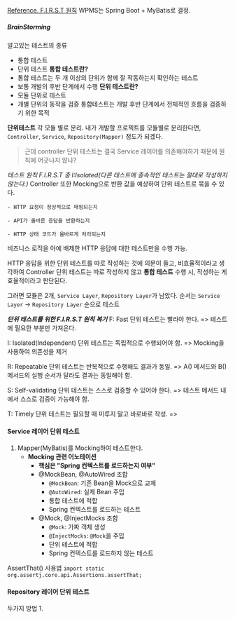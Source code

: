 [Reference. F.I.R.S.T 원칙](https://m.blog.naver.com/rodpold/222773877290)
WPMS는 Spring Boot + MyBatis로 결정.

##### BrainStorming
알고있는 테스트의 종류
- 통합 테스트
- 단위 테스트
**통합 테스트란?**
- 통합 테스트는 두 개 이상의 단위가 함께 잘 작동하는지 확인하는 테스트
- 보통 개발의 후반 단계에서 수행
**단위 테스트란?**
- 모듈 단위로 테스트
- 개별 단위의 동작을 검증
통합테스트는 개발 후반 단계에서 전체적인 흐름을 검증하기 위한 목적

**단위테스트**
각 모듈 별로 분리.
내가 개발할 프로젝트를 모듈별로 분리한다면, `Controller`, `Service`, `Repository(Mapper)` 정도가 되겠다.

> 근데 controller 단위 테스트는 결국 Service 레이어를 의존해야하기 때문에 원칙에 어긋나지 않나?

*테스트 원칙 F.I.R.S.T 중 I:Isolated(다른 테스트에 종속적인 테스트는 절대로 작성하지 않는다.)*
Controller 또한 Mocking으로 반환 값을 예상하여 단위 테스트로 묶을 수 있다.
```
- HTTP 요청이 정상적으로 매핑되는지
    
- API가 올바른 응답을 반환하는지
    
- HTTP 상태 코드가 올바르게 처리되는지
```
비즈니스 로직을 아예 배제한 HTTP 응답에 대한 테스트만을 수행 가능.

HTTP 응답을 위한 단위 테스트를 따로 작성하는 것에 의문이 들고, 비효율적이라고 생각하여 Controller 단위 테스트는 따로 작성하지 않고 **통합 테스트** 수행 시, 작성하는 게 효율적이라고 판단된다.

그러면 모듈은 2개, `Service Layer`, `Repository Layer`가 남았다.
순서는 `Service Layer` -> `Repository Layer` 순으로 테스트

***단위 테스트를 위한 F.I.R.S.T 원칙 복기***
F: Fast
단위 테스트는 빨라야 한다. => 테스트에 필요한 부분만 가져온다.

I: Isolated(Independent)
단위 테스트는 독립적으로 수행되어야 함. => Mocking을 사용하여 의존성을 제거

R: Repeatable
단위 테스트는 반복적으로 수행해도 결과가 동일. => A() 메서드와 B() 메서드의 실행 순서가 달라도 결과는 동일해야 함.

S: Self-validating
단위 테스트는 스스로 검증할 수 있어야 한다. =>  테스트 메서드 내에서 스스로 검증이 가능해야 함.

T: Timely
단위 테스트는 필요할 때 미루지 말고 바로바로 작성. => 
#### Service 레이어 단위 테스트
1. Mapper(MyBatis)를 Mocking하여 테스트한다.
	- **Mocking 관련 어노테이션**
		- **핵심은 "Spring 컨텍스트를 로드하는지 여부"**
		- @MockBean, @AutoWired 조합
			- `@MockBean`: 기존 Bean을 Mock으로 교체
			- `@AutoWired`: 실제 Bean 주입
			- 통합 테스트에 적합
			- Spring 컨텍스트를 로드하는 테스트
		- @Mock, @InjectMocks 조합
			- `@Mock`: 가짜 객체 생성
			- `@InjectMocks`: `@Mock`을 주입
			- 단위 테스트에 적합
			- Spring 컨텍스트를 로드하지 않는 테스트

AssertThat() 사용법 `import static org.assertj.core.api.Assertions.assertThat;`

#### Repository 레이어 단위 테스트
두가지 방법
1. 